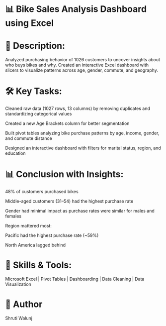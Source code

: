 # 📊 Bike Sales Analysis Dashboard using Excel 

# 📝 Description:
Analyzed purchasing behavior of 1026 customers to uncover insights about who buys bikes and why. Created an interactive Excel dashboard with slicers to visualize patterns across age, gender, commute, and geography.

# 🛠️ Key Tasks:
Cleaned raw data (1027 rows, 13 columns) by removing duplicates and standardizing categorical values

Created a new Age Brackets column for better segmentation

Built pivot tables analyzing bike purchase patterns by age, income, gender, and commute distance

Designed an interactive dashboard with filters for marital status, region, and education

# 📊 Conclusion with Insights:
48% of customers purchased bikes

Middle-aged customers (31–54) had the highest purchase rate

Gender had minimal impact as purchase rates were similar for males and females

Region mattered most:

  Pacific had the highest purchase rate (~59%)

  North America lagged behind

# 🧠 Skills & Tools:
Microsoft Excel | Pivot Tables | Dashboarding | Data Cleaning | Data Visualization 


# 👤 Author
Shruti Walunj
